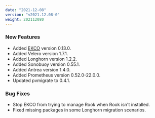 ```yaml
---
date: "2021-12-08"
version: "v2021.12.08-0"
weight: 202112080
---
```


### <span class="label label-green">New Features</span>
- Added [EKCO](/docs/add-ons/ekco) version 0.13.0.
- Added Velero version 1.7.1.
- Added Longhorn version 1.2.2.
- Added Sonobuoy version 0.55.1.
- Added Antrea version 1.4.0.
- Added Prometheus version 0.52.0-22.0.0.
- Updated pvmigrate to 0.4.1.

### <span class="label label-orange">Bug Fixes</span>
- Stop EKCO from trying to manage Rook when Rook isn't installed.
- Fixed missing packages in some Longhorn migration scenarios. 
